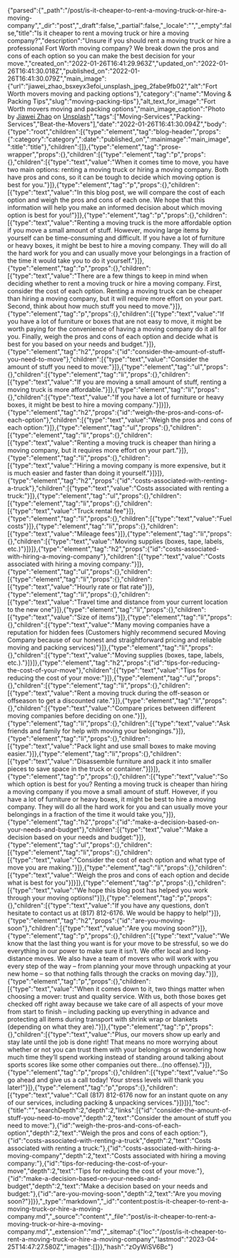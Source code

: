 {"parsed":{"_path":"/post/is-it-cheaper-to-rent-a-moving-truck-or-hire-a-moving-company","_dir":"post","_draft":false,"_partial":false,"_locale":"","_empty":false,"title":"Is it cheaper to rent a moving truck or hire a moving company?","description":"Unsure if you should rent a moving truck or hire a professional Fort Worth moving company? We break down the pros and cons of each option so you can make the best decision for your move.","created_on":"2022-01-26T16:41:29.963Z","updated_on":"2022-01-26T16:41:30.018Z","published_on":"2022-01-26T16:41:30.079Z","main_image":{"url":"jiawei_zhao_bsxeyx3efoi_unsplash_jpeg_2fabe9fb02","alt":"Fort Worth movers moving and packing options"},"category":{"name":"Moving & Packing Tips","slug":"moving-packing-tips"},"alt_text_for_image":"Fort Worth movers moving and packing options","main_image_caption":"Photo by [Jiawei Zhao](https://unsplash.com/@jiaweizhao?utm_source=unsplash&utm_medium=referral&utm_content=creditCopyText) on [Unsplash](https://unsplash.com/collections/3265851/zimmermann?utm_source=unsplash&utm_medium=referral&utm_content=creditCopyText)","tags":["Moving-Services","Packing-Services","Beat-the-Movers"],"date":"2022-01-26T16:41:30.094Z","body":{"type":"root","children":[{"type":"element","tag":"blog-header","props":{":category":"category",":date":"published_on",":mainimage":"main_image",":title":"title"},"children":[]},{"type":"element","tag":"prose-wrapper","props":{},"children":[{"type":"element","tag":"p","props":{},"children":[{"type":"text","value":"When it comes time to move, you have two main options: renting a moving truck or hiring a moving company. Both have pros and cons, so it can be tough to decide which moving option is best for you."}]},{"type":"element","tag":"p","props":{},"children":[{"type":"text","value":"In this blog post, we will compare the cost of each option and weigh the pros and cons of each one. We hope that this information will help you make an informed decision about which moving option is best for you!"}]},{"type":"element","tag":"p","props":{},"children":[{"type":"text","value":"Renting a moving truck is the more affordable option if you move a small amount of stuff. However, moving large items by yourself can be time-consuming and difficult. If you have a lot of furniture or heavy boxes, it might be best to hire a moving company. They will do all the hard work for you and can usually move your belongings in a fraction of the time it would take you to do it yourself."}]},{"type":"element","tag":"p","props":{},"children":[{"type":"text","value":"There are a few things to keep in mind when deciding whether to rent a moving truck or hire a moving company. First, consider the cost of each option. Renting a moving truck can be cheaper than hiring a moving company, but it will require more effort on your part. Second, think about how much stuff you need to move."}]},{"type":"element","tag":"p","props":{},"children":[{"type":"text","value":"If you have a lot of furniture or boxes that are not easy to move, it might be worth paying for the convenience of having a moving company do it all for you. Finally, weigh the pros and cons of each option and decide what is best for you based on your needs and budget."}]},{"type":"element","tag":"h2","props":{"id":"consider-the-amount-of-stuff-you-need-to-move"},"children":[{"type":"text","value":"Consider the amount of stuff you need to move:"}]},{"type":"element","tag":"ul","props":{},"children":[{"type":"element","tag":"li","props":{},"children":[{"type":"text","value":"If you are moving a small amount of stuff, renting a moving truck is more affordable."}]},{"type":"element","tag":"li","props":{},"children":[{"type":"text","value":"If you have a lot of furniture or heavy boxes, it might be best to hire a moving company."}]}]},{"type":"element","tag":"h2","props":{"id":"weigh-the-pros-and-cons-of-each-option"},"children":[{"type":"text","value":"Weigh the pros and cons of each option:"}]},{"type":"element","tag":"ul","props":{},"children":[{"type":"element","tag":"li","props":{},"children":[{"type":"text","value":"Renting a moving truck is cheaper than hiring a moving company, but it requires more effort on your part."}]},{"type":"element","tag":"li","props":{},"children":[{"type":"text","value":"Hiring a moving company is more expensive, but it is much easier and faster than doing it yourself."}]}]},{"type":"element","tag":"h2","props":{"id":"costs-associated-with-renting-a-truck"},"children":[{"type":"text","value":"Costs associated with renting a truck:"}]},{"type":"element","tag":"ul","props":{},"children":[{"type":"element","tag":"li","props":{},"children":[{"type":"text","value":"Truck rental fee"}]},{"type":"element","tag":"li","props":{},"children":[{"type":"text","value":"Fuel costs"}]},{"type":"element","tag":"li","props":{},"children":[{"type":"text","value":"Mileage fees"}]},{"type":"element","tag":"li","props":{},"children":[{"type":"text","value":"Moving supplies (boxes, tape, labels, etc.)"}]}]},{"type":"element","tag":"h2","props":{"id":"costs-associated-with-hiring-a-moving-company"},"children":[{"type":"text","value":"Costs associated with hiring a moving company:"}]},{"type":"element","tag":"ul","props":{},"children":[{"type":"element","tag":"li","props":{},"children":[{"type":"text","value":"Hourly rate or flat rate"}]},{"type":"element","tag":"li","props":{},"children":[{"type":"text","value":"Travel time and distance from your current location to the new one"}]},{"type":"element","tag":"li","props":{},"children":[{"type":"text","value":"Size of items"}]},{"type":"element","tag":"li","props":{},"children":[{"type":"text","value":"Many moving companies have a reputation for hidden fees (Customers highly recommend secured Moving Company because of our honest and straightforward pricing and reliable moving and packing services)"}]},{"type":"element","tag":"li","props":{},"children":[{"type":"text","value":"Moving supplies (boxes, tape, labels, etc.)."}]}]},{"type":"element","tag":"h2","props":{"id":"tips-for-reducing-the-cost-of-your-move"},"children":[{"type":"text","value":"Tips for reducing the cost of your move:"}]},{"type":"element","tag":"ul","props":{},"children":[{"type":"element","tag":"li","props":{},"children":[{"type":"text","value":"Rent a moving truck during the off-season or offseason to get a discounted rate."}]},{"type":"element","tag":"li","props":{},"children":[{"type":"text","value":"Compare prices between different moving companies before deciding on one."}]},{"type":"element","tag":"li","props":{},"children":[{"type":"text","value":"Ask friends and family for help with moving your belongings."}]},{"type":"element","tag":"li","props":{},"children":[{"type":"text","value":"Pack light and use small boxes to make moving easier."}]},{"type":"element","tag":"li","props":{},"children":[{"type":"text","value":"Disassemble furniture and pack it into smaller pieces to save space in the truck or container."}]}]},{"type":"element","tag":"p","props":{},"children":[{"type":"text","value":"So which option is best for you? Renting a moving truck is cheaper than hiring a moving company if you move a small amount of stuff. However, if you have a lot of furniture or heavy boxes, it might be best to hire a moving company. They will do all the hard work for you and can usually move your belongings in a fraction of the time it would take you,"}]},{"type":"element","tag":"h2","props":{"id":"make-a-decision-based-on-your-needs-and-budget"},"children":[{"type":"text","value":"Make a decision based on your needs and budget:"}]},{"type":"element","tag":"ul","props":{},"children":[{"type":"element","tag":"li","props":{},"children":[{"type":"text","value":"Consider the cost of each option and what type of move you are making."}]},{"type":"element","tag":"li","props":{},"children":[{"type":"text","value":"Weigh the pros and cons of each option and decide what is best for you"}]}]},{"type":"element","tag":"p","props":{},"children":[{"type":"text","value":"We hope this blog post has helped you work through your moving options!"}]},{"type":"element","tag":"p","props":{},"children":[{"type":"text","value":"If you have any questions, don’t hesitate to contact us at (817) 812-6176. We would be happy to help!"}]},{"type":"element","tag":"h2","props":{"id":"are-you-moving-soon"},"children":[{"type":"text","value":"Are you moving soon?"}]},{"type":"element","tag":"p","props":{},"children":[{"type":"text","value":"We know that the last thing you want is for your move to be stressful, so we do everything in our power to make sure it isn’t. We offer local and long-distance moves. We also have a team of movers who will work with you every step of the way – from planning your move through unpacking at your new home – so that nothing falls through the cracks on moving day."}]},{"type":"element","tag":"p","props":{},"children":[{"type":"text","value":"When it comes down to it, two things matter when choosing a mover: trust and quality service. With us, both those boxes get checked off right away because we take care of all aspects of your move from start to finish – including packing up everything in advance and protecting all items during transport with shrink wrap or blankets (depending on what they are)."}]},{"type":"element","tag":"p","props":{},"children":[{"type":"text","value":"Plus, our movers show up early and stay late until the job is done right! That means no more worrying about whether or not you can trust them with your belongings or wondering how much time they’ll spend working instead of standing around talking about sports scores like some other companies out there…(no offense)."}]},{"type":"element","tag":"p","props":{},"children":[{"type":"text","value":"So go ahead and give us a call today! Your stress levels will thank you later!"}]},{"type":"element","tag":"p","props":{},"children":[{"type":"text","value":"Call (817) 812-6176 now for an instant quote on any of our services, including packing & unpacking services."}]}]}],"toc":{"title":"","searchDepth":2,"depth":2,"links":[{"id":"consider-the-amount-of-stuff-you-need-to-move","depth":2,"text":"Consider the amount of stuff you need to move:"},{"id":"weigh-the-pros-and-cons-of-each-option","depth":2,"text":"Weigh the pros and cons of each option:"},{"id":"costs-associated-with-renting-a-truck","depth":2,"text":"Costs associated with renting a truck:"},{"id":"costs-associated-with-hiring-a-moving-company","depth":2,"text":"Costs associated with hiring a moving company:"},{"id":"tips-for-reducing-the-cost-of-your-move","depth":2,"text":"Tips for reducing the cost of your move:"},{"id":"make-a-decision-based-on-your-needs-and-budget","depth":2,"text":"Make a decision based on your needs and budget:"},{"id":"are-you-moving-soon","depth":2,"text":"Are you moving soon?"}]}},"_type":"markdown","_id":"content:post:is-it-cheaper-to-rent-a-moving-truck-or-hire-a-moving-company.md","_source":"content","_file":"post/is-it-cheaper-to-rent-a-moving-truck-or-hire-a-moving-company.md","_extension":"md","_sitemap":{"loc":"/post/is-it-cheaper-to-rent-a-moving-truck-or-hire-a-moving-company","lastmod":"2023-04-25T14:47:27.580Z","images":[]}},"hash":"zOyWiSV6Bc"}